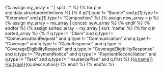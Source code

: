 {% assign my_array = '' | split : '' %}
{% for p in site.data.structuredefinitions %}
	{% if p[1].type != "Bundle" and p[1].type != "Extension" and p[1].type != "Composition" %}
		{% assign new_array = p %}
		{% assign my_array = my_array | concat: new_array %}
	{% endif %}
{% endfor %}
{% assign sorted_array = my_array | sort: 'name' %}
{% for q in sorted_array %}
	{% if q.type != "Claim" and q.type != "CommunicationRequest" and q.type != "Communication" and q.type != "Coverage" and q.type != "ClaimResponse" and q.type != "CoverageEligibilityRequest" and q.type != "CoverageEligibilityResponse" and q.type != "PaymentNotice" and q.type != "PaymentReconciliation" and q.type != "Task" and q.type != "InsurancePlan" and q.first %}
	<tr><td><a href="{{q.path}}">{{q.name}}</a></td><td><a href="{{q.basepath}}">{{q.type}}</a></td><td>{{q.description}}</td></tr>
	{% endif %}
{% endfor %}